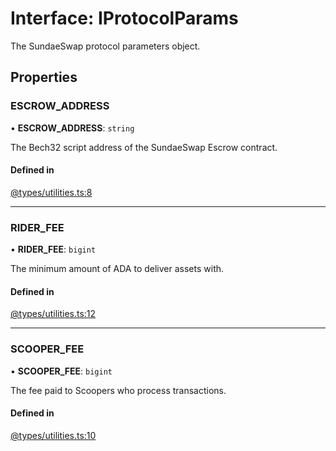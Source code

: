 # Interface: IProtocolParams

The SundaeSwap protocol parameters object.

## Properties

### ESCROW\_ADDRESS

• **ESCROW\_ADDRESS**: `string`

The Bech32 script address of the SundaeSwap Escrow contract.

#### Defined in

[@types/utilities.ts:8](https://github.com/SundaeSwap-finance/sundae-sdk/blob/f054aa7/packages/core/src/@types/utilities.ts#L8)

___

### RIDER\_FEE

• **RIDER\_FEE**: `bigint`

The minimum amount of ADA to deliver assets with.

#### Defined in

[@types/utilities.ts:12](https://github.com/SundaeSwap-finance/sundae-sdk/blob/f054aa7/packages/core/src/@types/utilities.ts#L12)

___

### SCOOPER\_FEE

• **SCOOPER\_FEE**: `bigint`

The fee paid to Scoopers who process transactions.

#### Defined in

[@types/utilities.ts:10](https://github.com/SundaeSwap-finance/sundae-sdk/blob/f054aa7/packages/core/src/@types/utilities.ts#L10)
